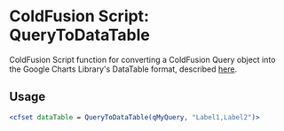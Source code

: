 # ColdFusion Script: QueryToDataTable
ColdFusion Script function for converting a ColdFusion Query object into the Google Charts Library's DataTable format, described [here](https://developers.google.com/chart/interactive/docs/reference#dataparam).

## Usage
```cfm
<cfset dataTable = QueryToDataTable(qMyQuery, "Label1,Label2")>
```
